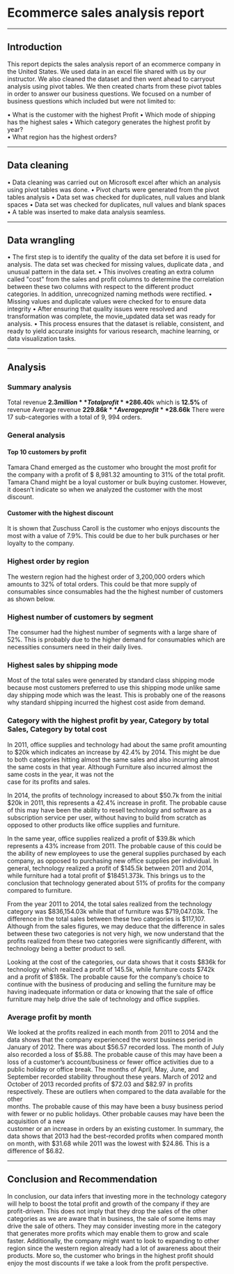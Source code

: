 # Ecommerce sales analysis report

---
## Introduction
This report depicts the sales analysis report of an ecommerce company in the United States. We used data in an excel file shared with us by our instructor. We also cleaned the dataset and then went ahead to carryout analysis using pivot tables. We then created charts from these pivot tables in order to answer our business questions. We focused on a number of business questions which included but were not limited to:

•	What is the customer with the highest Profit
•	Which mode of shipping has the highest sales 
•	Which category generates the highest profit by year?  
•	What region has the highest orders?

---
## Data cleaning 
• Data cleaning was carried out on Microsoft excel after which an analysis using pivot tables was done.
• Pivot charts were generated from the pivot tables analysis
• Data set was checked for duplicates, null values and blank spaces
• Data set was checked for duplicates, null values and blank spaces
• A table was inserted to make data analysis seamless. 

---
## Data wrangling

• The first step is to identify the quality of the data set before it is used for analysis. The data set was checked for missing values, duplicate data , and unusual pattern in the data set.
• This involves creating an extra column called "cost" from the sales and profit columns to determine the correlation between these two columns with respect to the different product categories. In addition, unrecognized naming methods were rectified.
• Missing values and duplicate values were checked for to ensure data integrity
• After ensuring that quality issues were resolved and transformation was complete, the movie_updated data set was ready for analysis.
• This process ensures that the dataset is reliable, consistent, and ready to yield accurate insights for various research, machine learning, or data visualization tasks.

---
## Analysis

### Summary analysis
Total revenue **$2.3million**
Total profit **$286.40**k which is **12.5%** of revenue
Average revenue **$229.86k**
Average profit **$28.66k**
There were 17 sub-categories with a total of 9, 994 orders.

### General analysis
  #### Top 10 customers by profit 
  Tamara Chand emerged as the customer who brought the most profit for the company with a profit of $ 8,981.32 amounting to 31% of the total profit.  Tamara 
  Chand might be a loyal customer or bulk buying customer. However, it doesn’t indicate so when we analyzed the customer with the most discount. 

  #### Customer with the highest discount
  It is shown that Zuschuss Caroll is the customer who enjoys discounts the most with a value of 7.9%. This could be due to her bulk purchases or her loyalty to the company.

  ### Highest order by region
  The western region had the highest order of 3,200,000 orders which amounts to 32% of total orders. This could be that more supply of consumables since consumables had the 
  the highest number of customers as shown below.

  ### Highest number of customers by segment 
  The consumer had the highest number of segments with a large share of 52%. This is probably due to the higher demand for consumables which are necessities consumers need 
  in their daily lives. 

  ### Highest sales by shipping mode
  Most of the total sales were generated by standard class shipping mode because most customers preferred to use this shipping mode unlike same day shipping mode which was 
  the least. This is probably one of the reasons why standard shipping incurred the highest cost aside from demand.

  ### Category with the highest profit by year, Category by total Sales, Category by total cost
  In 2011, office supplies and technology had about the same profit amounting to $20k which indicates an increase by 42.4% by 2014. This might be due to both categories 
  hitting almost the same sales and also incurring almost the same costs in that year. Although Furniture also incurred almost the same costs in the year, it was not the   
  case for its profits and sales.
  
  In 2014, the profits of technology increased to about $50.7k from the initial $20k in 2011, this represents a 42.4% increase in profit. The probable cause of this may 
  have been the ability to resell technology and software as a subscription service per user, without having to build from scratch as opposed to other products like office 
  supplies and furniture.
  
  In the same year, office supplies realized a profit of $39.8k which represents a 43% increase from 2011. The probable cause of this could be the ability of new employees 
  to use the general supplies purchased by each company, as opposed to purchasing new office supplies per individual.
  In general, technology realized a profit of $145.5k between 2011 and 2014, while furniture had a total profit of $18451.373k. This brings us to the conclusion that 
  technology generated about 51% of profits for the company compared to furniture.
  
  From the year 2011 to 2014, the total sales realized from the technology category was $836,154.03k while that of furniture was $719,047.03k. The difference in the total 
  sales between these two categories is $117,107. Although from the sales figures, we may deduce that the difference in sales between these two categories is not very high, 
  we now understand that the profits realized from these two categories were significantly different, with technology being a better product to sell.
  
  Looking at the cost of the categories, our data shows that it costs $836k for technology which realized a profit of 145.5k, while furniture costs $742k and a profit of 
  $185k. The probable cause for the company’s choice to continue with the business of producing and selling the furniture may be having inadequate information or data or 
  knowing that the sale of office furniture may help drive the sale of technology and office supplies.

  ### Average profit by month
  We looked at the profits realized in each month from 2011 to 2014 and the data shows that the company experienced the worst business period in January of 2012. There was     about $56.57 recorded loss. The month of July also recorded a loss of $5.88.
  The probable cause of this may have been a loss of a customer’s account/business or fewer office activities due to a public holiday or office break. The months of April, May,   June, and September recorded stability throughout these years.
  March of 2012 and October of 2013 recorded profits of $72.03 and $82.97 in profits respectively. These are outliers when compared to the data available for the other       
  months. The probable cause of this may have been a busy business period with fewer or no public holidays. Other probable causes may have been the acquisition of a new   
  customer or an increase in orders by an existing customer.
  In summary, the data shows that 2013 had the best-recorded profits when compared month on month, with $31.68 while 2011 was the lowest with $24.86. This is a difference of   $6.82.
  
---
## Conclusion and Recommendation
In conclusion, our data infers that investing more in the technology category will help to boost the total profit and growth of the company if they are profit-driven.  This does not imply that they drop the sales of the other categories as we are aware that in business, the sale of some items may drive the sale of others. They may consider investing more in the category that generates more profits which may enable them to grow and scale faster.
Additionally, the company might want to look to expanding to other region since the western region already had a lot of awareness about their products.
More so, the customer who brings in the highest profit should enjoy the most discounts if we take a look from the profit perspective.














